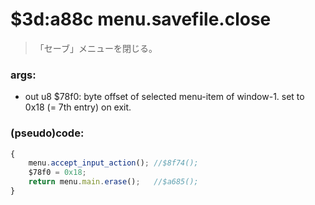 ﻿
# $3d:a88c menu.savefile.close
> 「セーブ」メニューを閉じる。

### args:
+	out u8 $78f0: byte offset of selected menu-item of window-1. set to 0x18 (= 7th entry) on exit.

### (pseudo)code:
```js
{
	menu.accept_input_action();	//$8f74();
	$78f0 = 0x18;
	return menu.main.erase();	//$a685();
}
```




